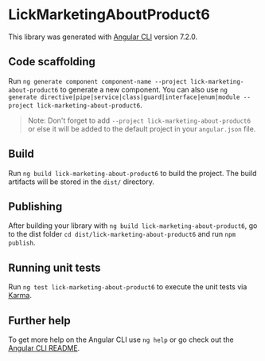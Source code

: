 # LickMarketingAboutProduct6

This library was generated with [Angular CLI](https://github.com/angular/angular-cli) version 7.2.0.

## Code scaffolding

Run `ng generate component component-name --project lick-marketing-about-product6` to generate a new component. You can also use `ng generate directive|pipe|service|class|guard|interface|enum|module --project lick-marketing-about-product6`.
> Note: Don't forget to add `--project lick-marketing-about-product6` or else it will be added to the default project in your `angular.json` file. 

## Build

Run `ng build lick-marketing-about-product6` to build the project. The build artifacts will be stored in the `dist/` directory.

## Publishing

After building your library with `ng build lick-marketing-about-product6`, go to the dist folder `cd dist/lick-marketing-about-product6` and run `npm publish`.

## Running unit tests

Run `ng test lick-marketing-about-product6` to execute the unit tests via [Karma](https://karma-runner.github.io).

## Further help

To get more help on the Angular CLI use `ng help` or go check out the [Angular CLI README](https://github.com/angular/angular-cli/blob/master/README.md).
